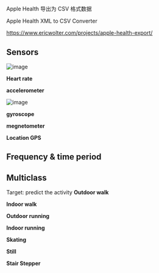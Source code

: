 # 
Apple Health 导出为 CSV 格式数据

Apple Health XML to CSV Converter

https://www.ericwolter.com/projects/apple-health-export/



## Sensors
![image](https://github.com/zhang-mickey/ML4QS/assets/145342600/495df10a-2cac-45f4-ae9a-e60077f35431)

**Heart rate**

**accelerometer**

![image](https://github.com/zhang-mickey/ML4QS/assets/145342600/8537a095-fa96-46c6-ba79-a7b9eefd7afa)

**gyroscope**

**megnetometer**

**Location GPS**

## Frequency & time period  

## Multiclass
Target: predict the activity
**Outdoor walk**

**Indoor walk**

**Outdoor running**

**Indoor running**

**Skating**

**Still**

**Stair Stepper**


